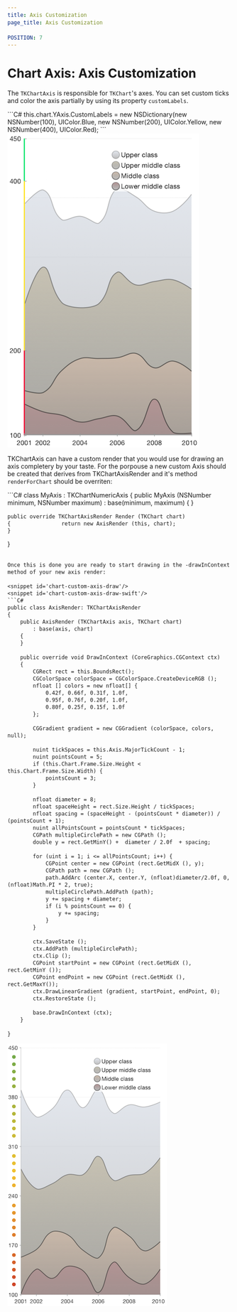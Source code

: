 ```yaml
---
title: Axis Customization
page_title: Axis Customization

POSITION: 7
---
```


# Chart Axis: Axis Customization

The <code>TKChartAxis</code> is responsible for <code>TKChart</code>'s axes. You can set custom ticks and color the axis partially by using its property <code>customLabels</code>.

<snippet id='chart-custom-axis-labels'/>
<snippet id='chart-custom-axis-labels-swift'/>
```C#
this.chart.YAxis.CustomLabels = new NSDictionary(new NSNumber(100), UIColor.Blue, 
    new NSNumber(200), UIColor.Yellow, 
    new NSNumber(400), UIColor.Red);
```

<img src="../../images/chart-custom-axis001.png"/>

TKChartAxis can have a custom render that you would use for drawing an axis completery by your taste. For the porpouse a new custom Axis should be created that derives from TKChartAxisRender and it's method <code>renderForChart</code> should be overriten:

<snippet id='chart-custom-axis-render'/>
<snippet id='chart-custom-axis-render-swift'/>
```C#
class MyAxis : TKChartNumericAxis
{
    public MyAxis (NSNumber minimum, NSNumber maximum)
        : base(minimum, maximum)
    {
    }

    public override TKChartAxisRender Render (TKChart chart)
    {                return new AxisRender (this, chart);
    }
}
```

Once this is done you are ready to start drawing in the -drawInContext method of your new axis render:

<snippet id='chart-custom-axis-draw'/>
<snippet id='chart-custom-axis-draw-swift'/>
```C#
public class AxisRender: TKChartAxisRender
{
    public AxisRender (TKChartAxis axis, TKChart chart)
        : base(axis, chart)
    {
    }

    public override void DrawInContext (CoreGraphics.CGContext ctx)
    {
        CGRect rect = this.BoundsRect();
        CGColorSpace colorSpace = CGColorSpace.CreateDeviceRGB ();
        nfloat [] colors = new nfloat[] {
            0.42f, 0.66f, 0.31f, 1.0f,
            0.95f, 0.76f, 0.20f, 1.0f,
            0.80f, 0.25f, 0.15f, 1.0f
        };

        CGGradient gradient = new CGGradient (colorSpace, colors, null);

        nuint tickSpaces = this.Axis.MajorTickCount - 1;
        nuint pointsCount = 5;
        if (this.Chart.Frame.Size.Height < this.Chart.Frame.Size.Width) {
            pointsCount = 3;
        }

        nfloat diameter = 8;
        nfloat spaceHeight = rect.Size.Height / tickSpaces;
        nfloat spacing = (spaceHeight - (pointsCount * diameter)) / (pointsCount + 1);
        nuint allPointsCount = pointsCount * tickSpaces;
        CGPath multipleCirclePath = new CGPath ();
        double y = rect.GetMinY() +  diameter / 2.0f  + spacing;

        for (uint i = 1; i <= allPointsCount; i++) {
            CGPoint center = new CGPoint (rect.GetMidX (), y);
            CGPath path = new CGPath ();
            path.AddArc (center.X, center.Y, (nfloat)diameter/2.0f, 0, (nfloat)Math.PI * 2, true);
            multipleCirclePath.AddPath (path);
            y += spacing + diameter;
            if (i % pointsCount == 0) {
                y += spacing;
            }
        }

        ctx.SaveState ();
        ctx.AddPath (multipleCirclePath);
        ctx.Clip ();
        CGPoint startPoint = new CGPoint (rect.GetMidX (), rect.GetMinY ());
        CGPoint endPoint = new CGPoint (rect.GetMidX (), rect.GetMaxY());
        ctx.DrawLinearGradient (gradient, startPoint, endPoint, 0);
        ctx.RestoreState ();

        base.DrawInContext (ctx);
    }

}
```

<img src="../../images/chart-custom-axis002.png"/>